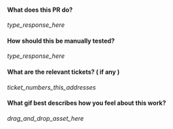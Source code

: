 #### What does this PR do?

_type_response_here_

#### How should this be manually tested?

_type_response_here_

#### What are the relevant tickets? ( if any )

_ticket_numbers_this_addresses_

#### What gif best describes how you feel about this work?

_drag_and_drop_asset_here_

